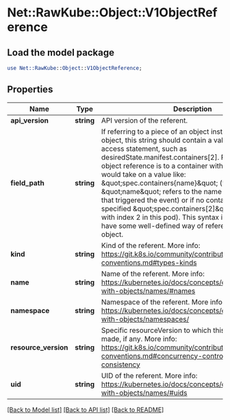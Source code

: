 # Net::RawKube::Object::V1ObjectReference

## Load the model package
```perl
use Net::RawKube::Object::V1ObjectReference;
```

## Properties
Name | Type | Description | Notes
------------ | ------------- | ------------- | -------------
**api_version** | **string** | API version of the referent. | [optional] 
**field_path** | **string** | If referring to a piece of an object instead of an entire object, this string should contain a valid JSON/Go field access statement, such as desiredState.manifest.containers[2]. For example, if the object reference is to a container within a pod, this would take on a value like: \&quot;spec.containers{name}\&quot; (where \&quot;name\&quot; refers to the name of the container that triggered the event) or if no container name is specified \&quot;spec.containers[2]\&quot; (container with index 2 in this pod). This syntax is chosen only to have some well-defined way of referencing a part of an object. | [optional] 
**kind** | **string** | Kind of the referent. More info: https://git.k8s.io/community/contributors/devel/api-conventions.md#types-kinds | [optional] 
**name** | **string** | Name of the referent. More info: https://kubernetes.io/docs/concepts/overview/working-with-objects/names/#names | [optional] 
**namespace** | **string** | Namespace of the referent. More info: https://kubernetes.io/docs/concepts/overview/working-with-objects/namespaces/ | [optional] 
**resource_version** | **string** | Specific resourceVersion to which this reference is made, if any. More info: https://git.k8s.io/community/contributors/devel/api-conventions.md#concurrency-control-and-consistency | [optional] 
**uid** | **string** | UID of the referent. More info: https://kubernetes.io/docs/concepts/overview/working-with-objects/names/#uids | [optional] 

[[Back to Model list]](../README.md#documentation-for-models) [[Back to API list]](../README.md#documentation-for-api-endpoints) [[Back to README]](../README.md)


